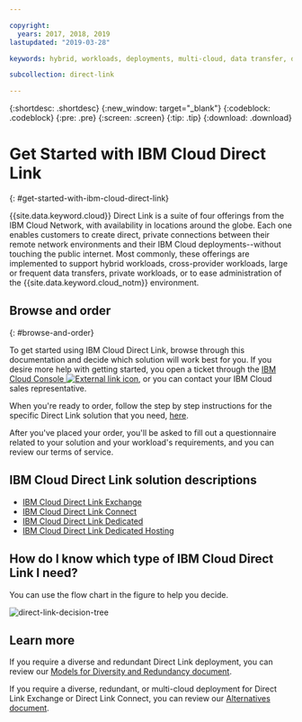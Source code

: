 ```yaml
---

copyright:
  years: 2017, 2018, 2019
lastupdated: "2019-03-28"

keywords: hybrid, workloads, deployments, multi-cloud, data transfer, descriptions, diverse, redundant

subcollection: direct-link

---
```


{:shortdesc: .shortdesc}
{:new_window: target="_blank"}
{:codeblock: .codeblock}
{:pre: .pre}
{:screen: .screen}
{:tip: .tip}
{:download: .download}

# Get Started with IBM Cloud Direct Link
{: #get-started-with-ibm-cloud-direct-link}

{{site.data.keyword.cloud}} Direct Link is a suite of four offerings from the IBM Cloud Network, with availability in locations around the globe. Each one enables customers to create direct, private connections between their remote network environments and their IBM Cloud deployments--without touching the public internet. Most commonly, these offerings are implemented to support hybrid workloads, cross-provider workloads, large or frequent data transfers, private workloads, or to ease administration of the {{site.data.keyword.cloud_notm}} environment.

## Browse and order
{: #browse-and-order}

To get started using IBM Cloud Direct Link, browse through this documentation and decide which solution will work best for you. If you desire more help with getting started, you open a ticket through the [IBM Cloud Console ![External link icon](../../icons/launch-glyph.svg "External link icon")](https://cloud.ibm.com/unifiedsupport/cases/add), or you can contact your IBM Cloud sales representative.

When you're ready to order, follow the step by step instructions for the specific Direct Link solution that you need, [here](/docs/infrastructure/direct-link?topic=direct-link-order-ibm-cloud-direct-link).

After you've placed your order, you'll be asked to fill out a questionnaire related to your solution and your workload's requirements, and you can review our terms of service.

## IBM Cloud Direct Link solution descriptions

 * [IBM Cloud Direct Link Exchange](/docs/infrastructure/direct-link?topic=direct-link-direct-link-exchange-solution)
 * [IBM Cloud Direct Link Connect](/docs/infrastructure/direct-link?topic=direct-link-direct-link-connect-solution)
 * [IBM Cloud Direct Link Dedicated](/docs/infrastructure/direct-link?topic=direct-link-direct-link-dedicated-solution)
 * [IBM Cloud Direct Link Dedicated Hosting](/docs/infrastructure/direct-link?topic=direct-link-direct-link-dedicated-hosting-solution)


## How do I know which type of IBM Cloud Direct Link I need?

You can use the flow chart in the figure to help you decide.

![direct-link-decision-tree](/images/direct-link-decision-tree.png)

## Learn more

If you require a diverse and redundant Direct Link deployment, you can review our [Models for Diversity and Redundancy document](/docs/infrastructure/direct-link?topic=direct-link-models-for-diversity-and-redundancy-in-direct-link).

If you require a diverse, redundant, or multi-cloud deployment for Direct Link Exchange or Direct Link Connect, you can review our [Alternatives document](/docs/infrastructure/direct-link?topic=direct-link-alternatives-for-your-ibm-cloud-direct-link-deployment).
